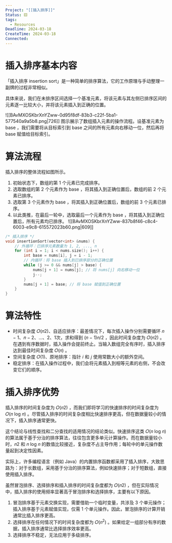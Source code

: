 ```yaml
---
Project: "[[插入排序]]"
Status: 🟨
tags:
  - Resources
Deadline: 2024-03-18
CreateTime: 2024-03-18
Connected: 
---
```


# 插入排序基本内容
「插入排序 insertion sort」是一种简单的排序算法，它的工作原理与手动整理一副牌的过程非常相似。

具体来说，我们在未排序区间选择一个基准元素，将该元素与其左侧已排序区间的元素逐一比较大小，并将该元素插入到正确的位置。

![[BAvMXOSKbrXnYZww-0d95f8df-83b3-c22f-5ba1-577540a9a5b8.png|726]]
图示展示了数组插入元素的操作流程。设基准元素为 base ，我们需要将从目标索引到 base 之间的所有元素向右移动一位，然后再将 base 赋值给目标索引。

# 算法流程
插入排序的整体流程如图所示。
1. 初始状态下，数组的第 1 个元素已完成排序。
2. 选取数组的第 2 个元素作为 base ，将其插入到正确位置后，数组的前 2 个元素已排序。
3. 选取第 3 个元素作为 base ，将其插入到正确位置后，数组的前 3 个元素已排序。
4. 以此类推，在最后一轮中，选取最后一个元素作为 base ，将其插入到正确位置后，所有元素均已排序。
![[BAvMXOSKbrXnYZww-837b8f46-c8c4-6003-e9c8-615572023b60.png|609]]
```cpp
/* 插入排序 */
void insertionSort(vector<int> &nums) {
	// 外循环：已排序元素数量为 1, 2, ..., n
	for (int i = 1; i < nums.size(); i++) {
		int base = nums[i], j = i - 1;
		// 内循环：将 base 插入到已排序部分的正确位置
		while (j >= 0 && nums[j] > base) {
			nums[j + 1] = nums[j]; // 将 nums[j] 向右移动一位
			j--;
		}
		nums[j + 1] = base; // 将 base 赋值到正确位置
	}
}
```
# 算法特性
- 时间复杂度 𝑂(𝑛2)、自适应排序：最差情况下，每次插入操作分别需要循环 𝑛 − 1、𝑛 − 2、…、2、1次，求和得到 (𝑛 − 1)𝑛/2 ，因此时间复杂度为 𝑂(𝑛2) 。在遇到有序数据时，插入操作会提前终止。当输入数组完全有序时，插入排序达到最佳时间复杂度 𝑂(𝑛) 。
- 空间复杂度 𝑂(1)、原地排序：指针 𝑖 和 𝑗 使用常数大小的额外空间。
- 稳定排序：在插入操作过程中，我们会将元素插入到相等元素的右侧，不会改变它们的顺序。

# 插入排序优势
插入排序的时间复杂度为 𝑂(𝑛2) ，而我们即将学习的快速排序的时间复杂度为 𝑂(𝑛 log 𝑛) 。尽管插入排序的时间复杂度相比快速排序更高，但在数据量较小的情况下，插入排序通常更快。

这个结论与线性查找和二分查找的适用情况的结论类似。快速排序这类 𝑂(𝑛 log 𝑛) 的算法属于基于分治的排序算法，往往包含更多单元计算操作。而在数据量较小时，𝑛2 和 𝑛 log 𝑛 的数值比较接近，复杂度不占主导作用；每轮中的单元操作数量起到决定性因素。

实际上，许多编程语言（例如 Java）的内置排序函数都采用了插入排序，大致思路为：对于长数组，采用基于分治的排序算法，例如快速排序；对于短数组，直接使用插入排序。

虽然冒泡排序、选择排序和插入排序的时间复杂度都为 𝑂(𝑛2) ，但在实际情况中，插入排序的使用频率显著高于冒泡排序和选择排序，主要有以下原因。
1. 冒泡排序基于元素交换实现，需要借助一个临时变量，共涉及 3 个单元操作；插入排序基于元素赋值实现，仅需 1 个单元操作。因此，冒泡排序的计算开销通常比插入排序更高。
2. 选择排序在任何情况下的时间复杂度都为 𝑂(𝑛<sup>2</sup>) 。如果给定一组部分有序的数据，插入排序通常比选择排序效率更高。
3. 选择排序不稳定，无法应用于多级排序。